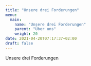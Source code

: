 ```yaml
---
title: "Unsere drei Forderungen"
menu:
  main:
    name: "Unsere drei Forderungen"
    parent: "Über uns"
    weight: 20
date: 2021-04-20T07:17:37+02:00
draft: false
---
```


Unsere drei Forderungen
